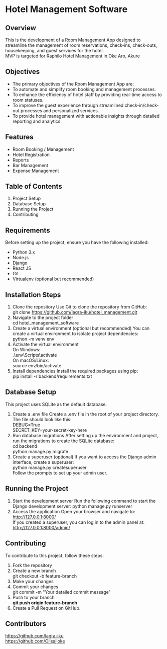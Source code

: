 # Hotel Management Software

## Overview
This is the development of a Room Management App designed to streamline the management of room reservations, check-ins, check-outs, housekeeping, and guest services for the hotel.<br />
MVP is targeted for Raphilo Hotel Management in Oke Aro, Akure

## Objectives
- The primary objectives of the Room Management App are:
- To automate and simplify room booking and management processes.
- To enhance the efficiency of hotel staff by providing real-time access to room statuses.
- To improve the guest experience through streamlined check-in/check-out processes and personalized services.
- To provide hotel management with actionable insights through detailed reporting and analytics.

## Features
- Room Booking / Management
- Hotel Registration
- Reports
- Bar Management
- Expense Management

## Table of Contents
1. Project Setup
2. Database Setup
3. Running the Project
4. Contributing

## Requirements
Before setting up the project, ensure you have the following installed:

- Python 3.x
- Node.js
- Django
- React JS
- Git
- Virtualenv (optional but recommended)

## Installation Steps
1. Clone the repository
Use Git to clone the repository from GitHub: <br />
git clone https://github.com/lagra-iku/hotel_management.git
2. Navigate to the project folder <br />
    cd hotel_management_software
3. Create a virtual environment (optional but recommended)
You can create a virtual environment to isolate project dependencies: <br />
    python -m venv env
4. Activate the virtual environment <br />
On Windows:<br />
    .\env\Scripts\activate <br />
On macOS/Linux: <br />
    source env/bin/activate
5. Install dependencies
Install the required packages using pip: <br />
    pip install -r backend/requirements.txt


## Database Setup
This project uses SQLite as the default database.

1. Create a .env file
Create a .env file in the root of your project directory. The file should look like this: <br />
    DEBUG=True <br />
    SECRET_KEY=your-secret-key-here
2. Run database migrations
After setting up the environment and project, run the migrations to create the SQLite database: <br />
    cd backend <br />
    python manage.py migrate
3. Create a superuser (optional)
If you want to access the Django admin interface, create a superuser: <br />
    python manage.py createsuperuser <br />
Follow the prompts to set up your admin user.

## Running the Project
1. Start the development server
Run the following command to start the Django development server:
    python manage.py runserver
2. Access the application
    Open your browser and navigate to: <br />
        http://127.0.0.1:8000/ <br />
    If you created a superuser, you can log in to the admin panel at: <br />
        http://127.0.0.1:8000/admin/

## Contributing
To contribute to this project, follow these steps:
1. Fork the repository
2. Create a new branch <br />
    git checkout -b feature-branch
3. Make your changes
4. Commit your changes <br />
    git commit -m "Your detailed commit message"
5. Push to your branch <br />
 <b>git push origin feature-branch</b>
6. Create a Pull Request on GitHub.

## Contributors
https://github.com/lagra-iku <br />
https://github.com/Olisajioke